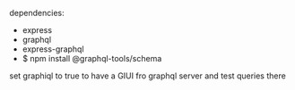 dependencies:

- express
- graphql
- express-graphql
- $ npm install @graphql-tools/schema

set graphiql to true to have a GIUI fro graphql server and test queries there